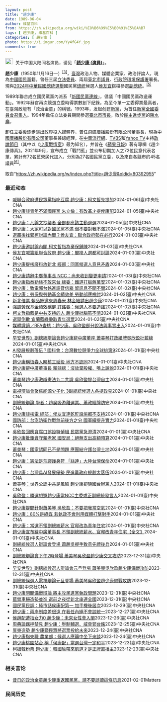 ```yaml
---
layout: post
title: "趙少康"
date: 1989-06-04
author: 维基百科
from: https://zh.wikipedia.org/wiki/%E8%B6%99%E5%B0%91%E5%BA%B7
tags: [ 趙少康, 维基百科 ]
categories: [ 趙少康 ]
photo: https://i.imgur.com/Yy4fG4Y.jpg
comments: true
---
```

<div class="mw-content-ltr mw-parser-output" lang="zh" dir="ltr"><div role="note" class="hatnote navigation-not-searchable"><span typeof="mw:File"><a href="/wiki/Wikipedia:%E6%B6%88%E6%AD%A7%E4%B9%89" title="Wikipedia:消歧义"><img src="//upload.wikimedia.org/wikipedia/commons/thumb/5/5f/Disambig_gray.svg/25px-Disambig_gray.svg.png" decoding="async" width="25" height="19" class="mw-file-element" srcset="//upload.wikimedia.org/wikipedia/commons/thumb/5/5f/Disambig_gray.svg/38px-Disambig_gray.svg.png 1.5x, //upload.wikimedia.org/wikipedia/commons/thumb/5/5f/Disambig_gray.svg/50px-Disambig_gray.svg.png 2x" data-file-width="220" data-file-height="168"></a></span>&nbsp;&nbsp;关于中国大陆同名演员，请见「<b><a href="/wiki/%E8%B6%99%E5%B0%91%E5%BA%B7_(%E6%BC%94%E5%93%A1)" title="趙少康 (演員)">趙少康 (演員)</a></b>」。</div>

<p><b>趙少康</b>（1950年11月16日<span class="useeditintro" title="Template:BLP editintro">—</span>）<sup id="cite_ref-eebulletin.cec.gov.tw_a500_3-1" class="reference"><a href="#cite_note-eebulletin.cec.gov.tw_a500-3">[3]</a></sup>，<a href="/wiki/%E8%87%BA%E7%81%A3" title="臺灣">臺灣</a>政治人物、媒體企業家、政治評論人，現為<a href="/wiki/%E4%B8%AD%E5%9C%8B%E5%9C%8B%E6%B0%91%E9%BB%A8" title="中國國民黨">中國國民黨</a>籍。曾任三屆<a href="/wiki/%E7%AB%8B%E6%B3%95%E5%A7%94%E5%93%A1" class="mw-redirect" title="立法委員">立法委員</a>、兩屆<a href="/wiki/%E8%87%BA%E5%8C%97%E5%B8%82%E8%AD%B0%E5%93%A1" class="mw-redirect" title="臺北市議員">臺北市議員</a>、<a href="/wiki/%E8%A1%8C%E6%94%BF%E9%99%A2%E7%92%B0%E5%A2%83%E4%BF%9D%E8%AD%B7%E7%BD%B2" class="mw-redirect" title="行政院環境保護署">行政院環境保護署</a>署長。現與<a href="/wiki/2024%E5%B9%B4%E4%B8%AD%E8%8F%AF%E6%B0%91%E5%9C%8B%E7%B8%BD%E7%B5%B1%E9%81%B8%E8%88%89" title="2024年中華民國總統選舉">2024年中華民國總統選舉</a>國民黨<a href="/wiki/%E4%B8%AD%E8%8F%AF%E6%B0%91%E5%9C%8B%E7%B8%BD%E7%B5%B1" title="中華民國總統">總統</a>候選人<a href="/wiki/%E4%BE%AF%E5%8F%8B%E5%AE%9C" title="侯友宜">侯友宜</a>搭檔參選<a href="/wiki/%E4%B8%AD%E8%8F%AF%E6%B0%91%E5%9C%8B%E5%89%AF%E7%B8%BD%E7%B5%B1" title="中華民國副總統">副總統</a>。<sup id="cite_ref-cna20231124_5-0" class="reference"><a href="#cite_note-cna20231124-5">[5]</a></sup>
</p><p>1989年聯合成立國民黨黨內派系「<a href="/wiki/%E6%96%B0%E5%9C%8B%E6%B0%91%E9%BB%A8%E9%80%A3%E7%B7%9A" title="新國民黨連線">新國民黨連線</a>」，倡議「中國國民黨改造運動」。1992年辭官再次競選立委時得票數創下紀錄，為至今單一立委得票最高者，在臺灣政壇有「政治金童」的稱號。1993年，发起创建<a href="/wiki/%E6%96%B0%E9%BB%A8" title="新黨">新黨</a>，为首任<a href="/wiki/%E6%96%B0%E9%BB%A8#歷任最高領導人" title="新黨">新黨全國委員會召集人</a>。1994年擔任立法委員期間參選<a href="/wiki/1994%E5%B9%B4%E4%B8%AD%E8%8F%AF%E6%B0%91%E5%9C%8B%E7%9C%81%E5%B8%82%E9%95%B7%E6%9A%A8%E7%9C%81%E5%B8%82%E8%AD%B0%E5%93%A1%E9%81%B8%E8%88%89" title="1994年中華民國省市長暨省市議員選舉">臺北市市長</a>，敗於<a href="/wiki/%E6%B0%91%E4%B8%BB%E9%80%B2%E6%AD%A5%E9%BB%A8" title="民主進步黨">民主進步黨</a>的<a href="/wiki/%E9%99%B3%E6%B0%B4%E6%89%81" title="陳水扁">陳水扁</a>。
</p><p>卸任立委後逐步淡出政界投入媒體界，曾任<a href="/wiki/%E9%A3%9B%E7%A2%9F%E5%BB%A3%E6%92%AD%E8%82%A1%E4%BB%BD%E6%9C%89%E9%99%90%E5%85%AC%E5%8F%B8" class="mw-redirect" title="飛碟廣播股份有限公司">飛碟廣播股份有限公司</a>董事長，現為<a href="/wiki/%E4%B8%AD%E5%9C%8B%E5%BB%A3%E6%92%AD%E8%82%A1%E4%BB%BD%E6%9C%89%E9%99%90%E5%85%AC%E5%8F%B8" class="mw-redirect" title="中國廣播股份有限公司">中國廣播股份有限公司</a>董事長兼總經理，在<a href="/wiki/%E4%B8%AD%E5%BB%A3%E6%B5%81%E8%A1%8C%E7%B6%B2" title="中廣流行網">中廣流行網</a>、<a href="/wiki/TVBS%E9%A0%BB%E9%81%93" class="mw-redirect" title="TVBS頻道">TVBS</a>和<a href="/wiki/Yahoo_TV" class="mw-redirect" title="Yahoo TV">Yahoo TV</a>主持<a href="/wiki/%E6%94%BF%E8%AB%96%E7%AF%80%E7%9B%AE" title="政論節目">政論節目</a>（其中以《<a href="/wiki/%E5%B0%91%E5%BA%B7%E6%88%B0%E6%83%85%E5%AE%A4" class="mw-redirect" title="少康戰情室">少康戰情室</a>》最为知名），并曾在《<a href="/wiki/%E5%8F%B0%E7%81%A3%E8%98%8B%E6%9E%9C%E6%97%A5%E5%A0%B1" class="mw-redirect" title="台灣蘋果日報">蘋果日報</a>》著有專欄《趙少康傳真》。2021年9月，宣布成立「戰鬥藍」並公布初期加入之72位民意代表名單，累計有72名藍營民代加入，分別為27名國民黨立委，以及來自各縣市的45名議員<sup id="cite_ref-pure-fighters_6-0" class="reference"><a href="#cite_note-pure-fighters-6">[6]</a></sup>。
</p>
<meta property="mw:PageProp/toc">
</div><!--esi <esi:include src="/esitest-fa8a495983347898/content" /> --><noscript><img src="https://login.wikimedia.org/wiki/Special:CentralAutoLogin/start?type=1x1" alt="" width="1" height="1" style="border: none; position: absolute;"></noscript>
<div class="printfooter" data-nosnippet="">取自“<a dir="ltr" href="https://zh.wikipedia.org/w/index.php?title=趙少康&amp;oldid=80392955">https://zh.wikipedia.org/w/index.php?title=趙少康&amp;oldid=80392955</a>”</div><div id="recent-news"><h3>最近动态</h3><ul><li><a href="https://nodebe4.github.io/waimei/2024-01-06/%E5%96%8A%E8%81%AF%E5%90%88%E6%94%BF%E5%BA%9C%E9%81%AD%E6%B0%91%E7%9C%BE%E9%BB%A8%E6%8C%87%E5%90%83%E8%B1%86%E8%85%90-%E8%B6%99%E5%B0%91%E5%BA%B7-%E6%9F%AF%E6%96%87%E5%93%B2%E5%85%88%E6%8F%90%E7%9A%84" title="喊聯合政府遭民眾黨指吃豆腐 趙少康：柯文哲先提的—— （中央社記者高華謙台北6日電）2024總統選戰倒數一週，藍營喊出要與民眾黨總統候選人柯文哲等人組聯合政府，但民眾黨指不要吃豆腐。國民黨副總統...">喊聯合政府遭民眾黨指吃豆腐 趙少康：柯文哲先提的</a><time>2024-01-06</time><a class="tag">(臺)中央社CNA</a></li>
<li><a href="https://nodebe4.github.io/waimei/2024-01-05/%E8%B6%99%E5%B0%91%E5%BA%B7%E8%AB%87%E9%9D%92%E5%B9%B4%E4%B8%8D%E6%BB%BF%E5%9C%8B%E6%B0%91%E9%BB%A8-%E6%9C%B1%E7%AB%8B%E5%80%AB-%E6%9C%89%E6%94%B9%E9%9D%A9%E6%89%8D%E6%8F%90%E4%BE%AF%E5%BA%B7%E9%85%8D" title="趙少康談青年不滿國民黨 朱立倫：有改革才提侯康配—— （中央社記者劉冠廷、高華謙台北6日電）國民黨副總統候選人趙少康昨天與青年座談時提到，「30年前就不滿國民黨，大家可以對國民黨不滿，但不要對我...">趙少康談青年不滿國民黨 朱立倫：有改革才提侯康配</a><time>2024-01-05</time><a class="tag">(臺)中央社CNA</a></li>
<li><a href="https://nodebe4.github.io/waimei/2024-01-05/%E8%B6%99%E5%B0%91%E5%BA%B7-%E5%87%A1%E8%AB%96%E6%96%87%E6%8A%84%E8%A5%B2%E8%80%85-%E5%85%A8%E9%83%A8%E9%83%BD%E6%87%89%E8%A9%B2%E4%B8%BB%E5%8B%95%E9%80%80%E9%81%B8" title="趙少康：凡論文抄襲者 全部都應該主動退選—— （中央社記者洪學廣高雄5日電）國民黨今天指民進黨高雄立委候選人李柏毅論文涉抄襲，國民黨副總統候選人趙少康表示，凡論文抄襲者全部都應主動退選，不然就直...">趙少康：凡論文抄襲者 全部都應該主動退選</a><time>2024-01-05</time><a class="tag">(臺)中央社CNA</a></li>
<li><a href="https://nodebe4.github.io/waimei/2024-01-05/%E8%B6%99%E5%B0%91%E5%BA%B7-%E5%A4%A7%E5%AE%B6%E5%8F%AF%E4%BB%A5%E5%B0%8D%E5%9C%8B%E6%B0%91%E9%BB%A8%E4%B8%8D%E6%BB%BF-%E4%BD%86%E4%B8%8D%E8%A6%81%E5%B0%8D%E6%88%91%E4%B8%8D%E6%BB%BF" title="趙少康：大家可以對國民黨不滿 但不要對我不滿—— 2024總統大選倒數，國民黨副總統候選人趙少康積極搶攻年輕選票，5日下午他現身高雄科技大學楠梓校區發表演講，暢聊產業願景與展望。中央社記者董俊志...">趙少康：大家可以對國民黨不滿 但不要對我不滿</a><time>2024-01-05</time><a class="tag">(臺)中央社CNA</a></li>
<li><a href="https://nodebe4.github.io/waimei/2024-01-03/%E9%81%B8%E8%B4%8F%E5%BE%8C%E6%89%BE%E9%83%AD%E6%9F%AF%E8%A8%8E%E8%AB%96%E5%85%A7%E9%96%A3-%E4%BE%AF%E5%8F%8B%E5%AE%9C-%E8%81%AF%E5%90%88%E6%94%BF%E5%BA%9C%E5%8B%A2%E5%9C%A8%E5%BF%85%E8%A1%8C" title="選贏後找郭柯討論內閣？侯友宜：聯合政府勢在必行—— （中央社記者劉冠廷台北4日電）國民黨副總統候選人趙少康表示，如果侯康配贏，可以邀請民眾黨總統候選人柯文哲、鴻海創辦人郭台銘一起討論內閣人事。國...">選贏後找郭柯討論內閣？侯友宜：聯合政府勢在必行</a><time>2024-01-03</time><a class="tag">(臺)中央社CNA</a></li>
<li><a href="https://nodebe4.github.io/waimei/2024-01-03/%E8%B6%99%E5%B0%91%E5%BA%B7%E9%82%80%E8%A8%8E%E8%AB%96%E5%85%A7%E9%96%A3-%E6%9F%AF%E6%96%87%E5%93%B2%E6%8C%87%E7%82%BA%E6%A3%84%E4%BF%9D%E9%8B%AA%E9%99%B3" title="趙少康邀討論內閣 柯文哲指為棄保鋪陳—— （中央社記者郭宣彣新竹縣4日電）國民黨副總統候選人趙少康昨天說，若侯康配贏，可找民眾黨總統候選人柯文哲等討論內閣人事。柯文哲今天說，國民黨沒有正直誠信，...">趙少康邀討論內閣 柯文哲指為棄保鋪陳</a><time>2024-01-03</time><a class="tag">(臺)中央社CNA</a></li>
<li><a href="https://nodebe4.github.io/waimei/2024-01-03/%E4%BE%AF%E5%8F%8B%E5%AE%9C%E5%96%8A%E7%B1%8C%E7%B5%84%E8%81%AF%E5%90%88%E6%94%BF%E5%BA%9C-%E8%B6%99%E5%B0%91%E5%BA%B7-%E9%96%A3%E6%8F%86%E4%BA%BA%E9%81%B8%E9%83%BD%E5%8F%AF%E8%A8%8E%E8%AB%96" title="侯友宜喊籌組聯合政府 趙少康：閣揆人選都可討論—— （中央社記者王承中台北3日電）國民黨總統候選人侯友宜日前表示，聯合政府勢在必行。國民黨副總統候選人趙少康今天說，他個人認為，如果侯康配贏，可以...">侯友宜喊籌組聯合政府 趙少康：閣揆人選都可討論</a><time>2024-01-03</time><a class="tag">(臺)中央社CNA</a></li>
<li><a href="https://nodebe4.github.io/waimei/2024-01-03/%E8%B6%99%E5%B0%91%E5%BA%B7%E6%8F%90%E6%A0%B8%E5%BB%A2%E6%96%99%E6%94%BE%E6%96%B0%E5%8C%97-%E7%B6%93%E9%83%A8-%E5%90%8C%E9%BB%A8%E5%80%99%E9%81%B8%E4%BA%BA%E6%84%8F%E8%A6%8B%E7%9F%9B%E7%9B%BE" title="趙少康提核廢料放新北 經部：同黨候選人意見矛盾—— （中央社記者曾智怡台北3日電）針對國民黨副總統候選人趙少康提出核廢料預計放核一、核二廠地下，意即新北市地下，經濟部表示，「侯市長多次主張新北市...">趙少康提核廢料放新北 經部：同黨候選人意見矛盾</a><time>2024-01-03</time><a class="tag">(臺)中央社CNA</a></li>
<li><a href="https://nodebe4.github.io/waimei/2024-01-03/%E8%B6%99%E5%B0%91%E5%BA%B7%E8%AB%8B%E8%BE%AD%E4%B8%AD%E5%BB%A3%E8%91%A3%E4%BA%8B%E9%95%B7-NCC-%E5%B0%9A%E6%9C%AA%E6%94%B6%E5%88%B0%E8%AE%8A%E6%9B%B4%E7%94%B3%E8%AB%8B" title="趙少康請辭中廣董事長 NCC：尚未收到變更申請—— 國民黨副總統候選人趙少康1日在2024副總統候選人電視辯論會中宣布辭去中廣董事長，會後也向媒體秀出辭職書。中央社記者鄭清元攝 113年1月1日...">趙少康請辭中廣董事長 NCC：尚未收到變更申請</a><time>2024-01-03</time><a class="tag">(臺)中央社CNA</a></li>
<li><a href="https://nodebe4.github.io/waimei/2024-01-02/%E8%B6%99%E5%B0%91%E5%BA%B7%E6%8C%87%E6%B3%B0%E5%8B%92%E7%B5%B2%E4%B8%8D%E6%95%A2%E4%BE%86%E5%8F%B0-%E7%B6%A0%E5%A7%94-%E9%9B%A3%E9%81%93%E6%89%93%E8%87%89%E8%94%A3%E8%90%AC%E5%AE%89" title="趙少康指泰勒絲不敢來台 綠委：難道打臉蔣萬安—— （中央社記者王揚宇台北3日電）針對國民黨副總統候選人趙少康指稱，歌手泰勒絲因為台灣有戰爭風險不敢來，民進黨立法院黨團副書記長洪申翰今天受訪表示，...">趙少康指泰勒絲不敢來台 綠委：難道打臉蔣萬安</a><time>2024-01-02</time><a class="tag">(臺)中央社CNA</a></li>
<li><a href="https://nodebe4.github.io/waimei/2024-01-02/%E8%B6%99%E5%B0%91%E5%BA%B7-%E8%87%B4%E9%9B%BB%E9%83%AD%E5%8F%B0%E9%8A%98%E9%80%B2%E8%AA%9E%E9%9F%B3%E4%BF%A1%E7%AE%B1-%E7%95%99%E8%A8%8A%E6%81%AF%E4%B8%8D%E8%81%9E%E4%B8%8D%E5%95%8F" title="趙少康：致電郭台銘進語音信箱 留訊息不聞不問—— （中央社記者高華謙台北2日電）國民黨副總統候選人趙少康今天說，他至今打電話給鴻海創辦人郭台銘都直接進語音信箱，他有留話也有寫訊息，但郭台銘都不聞...">趙少康：致電郭台銘進語音信箱 留訊息不聞不問</a><time>2024-01-02</time><a class="tag">(臺)中央社CNA</a></li>
<li><a href="https://nodebe4.github.io/waimei/2024-01-02/%E8%B6%99%E5%B0%91%E5%BA%B7-%E5%8B%9E%E4%BF%9D%E8%88%87%E5%8B%9E%E5%8B%95%E5%9F%BA%E9%87%91%E7%B8%BE%E6%95%88%E5%B7%AE-%E5%8B%9E%E5%8B%95%E9%83%A8%E6%87%89%E6%AA%A2%E8%A8%8E" title="趙少康：勞保與勞動基金績效差 勞動部應檢討—— （中央社記者高華謙、范正祥台北2日電）針對勞動部指勞動基金與勞保基金收益率皆創歷年新高，國民黨副總統候選人趙少康表示，去年勞動部績效沒有台股大盤一...">趙少康：勞保與勞動基金績效差 勞動部應檢討</a><time>2024-01-02</time><a class="tag">(臺)中央社CNA</a></li>
<li><a href="https://nodebe4.github.io/waimei/2024-01-02/%E6%96%B0%E5%8C%97%E5%82%AC%E7%A5%A8-%E8%B3%B4%E5%93%81%E5%A6%A4%E9%82%80%E4%BE%86%E5%91%A8%E6%98%A5%E7%B1%B3-%E6%9E%97%E9%87%91%E7%B5%90%E8%AB%8B%E5%87%BA%E8%B6%99%E5%B0%91%E5%BA%B7" title="新北催票 賴品妤邀來周春米 林金結請出趙少康—— （中央社記者王鴻國新北2日電）進入黃金周最後衝刺，新北市各政黨立委候選人都拚掃街拜票，民進黨候選人賴品妤邀屏東縣長周春米市場拜票，而國民黨候選人...">新北催票 賴品妤邀來周春米 林金結請出趙少康</a><time>2024-01-02</time><a class="tag">(臺)中央社CNA</a></li>
<li><a href="https://nodebe4.github.io/waimei/2024-01-02/%E5%BC%B7%E8%AA%BF%E5%8B%9E%E4%BF%9D%E5%9F%BA%E9%87%91%E7%B8%BE%E6%95%88%E7%A9%A9%E5%81%A5-%E8%A8%B1%E9%8A%98%E6%98%A5-%E5%80%99%E9%81%B8%E4%BA%BA%E4%B8%8D%E8%A6%81%E9%80%A0%E8%AC%A0" title="強調勞保基金績效穩健 許銘春：候選人不要造謠—— （中央社記者蔡孟妤高雄2日電）針對國民黨副總統候選人趙少康提到應提高勞保基金管理收益，勞動部長許銘春今天說，勞保基金績效穩健，去年全年收益估可超...">強調勞保基金績效穩健 許銘春：候選人不要造謠</a><time>2024-01-02</time><a class="tag">(臺)中央社CNA</a></li>
<li><a href="https://nodebe4.github.io/waimei/2024-01-02/%E6%9F%AF%E6%96%87%E5%93%B2%E6%8C%87%E8%97%8D%E6%98%AF%E4%B8%AD%E5%85%B1%E6%94%AF%E6%8C%81%E7%9A%84%E4%BA%BA-%E8%B6%99%E5%B0%91%E5%BA%B7%E6%89%B9%E8%85%A6%E7%AD%8B%E4%B8%8D%E6%B8%85" title="柯文哲指藍是中共支持的人 趙少康批腦筋不清—— （中央社記者王鴻國新北2日電）針對是否與國民黨還有得談的議題，民眾黨總統候選人柯文哲今天表示，「已經是中共支持的人了，還談什麼」。國民黨副總統候選...">柯文哲指藍是中共支持的人 趙少康批腦筋不清</a><time>2024-01-02</time><a class="tag">(臺)中央社CNA</a></li>
<li><a href="https://nodebe4.github.io/waimei/2024-01-02/%E9%81%B8%E8%88%89%E5%80%92%E6%95%B8-%E5%AE%9C%E8%98%AD%E8%97%8D%E7%B6%A0%E7%88%AD%E5%8F%96%E9%9D%92%E5%B9%B4%E9%81%B8%E7%A5%A8" title="選舉倒數 宜蘭藍綠爭取青年選票—— （中央社記者沈如峰宜蘭縣2日電）選舉倒數，宜蘭綠營明天起增派「青年陸戰隊」掃街，爭取青年等族群選票；宜蘭藍營預定明天邀請國民黨副總統候選人趙少康與青年對談，盼...">選舉倒數 宜蘭藍綠爭取青年選票</a><time>2024-01-02</time><a class="tag">(臺)中央社CNA</a></li>
<li><a href="https://nodebe4.github.io/waimei/2024-01-01/%E5%AA%92%E9%AB%94%E8%AD%98%E8%AE%80-RFA%E6%9F%A5%E6%A0%B8-%E8%B6%99%E5%B0%91%E5%BA%B7-%E5%90%B3%E6%AC%A3%E7%9B%88%E9%83%A8%E5%88%86%E8%AA%AA%E6%B3%95%E8%88%87%E4%BA%8B%E5%AF%A6%E5%87%BA%E5%85%A5" title="媒體識讀／RFA查核：趙少康、吳欣盈部分說法與事實出入—— （中央社記者葉冠吟台北2日電）自由亞洲電台（RFA）針對昨天2024副總統辯論會發言查證，指國民黨副總統候選人趙少康批「五月天事件」為...">媒體識讀／RFA查核：趙少康、吳欣盈部分說法與事實出入</a><time>2024-01-01</time><a class="tag">(臺)中央社CNA</a></li>
<li><a href="https://nodebe4.github.io/waimei/2024-01-01/%E6%97%A9%E5%AE%89%E4%B8%96%E7%95%8C-%E5%89%AF%E7%B8%BD%E7%B5%B1%E8%BE%AF%E8%AB%96%E6%9C%83%E8%B6%99%E5%B0%91%E5%BA%B7%E8%BE%AD%E4%B8%AD%E5%BB%A3%E8%91%A3%E5%BA%A7-%E8%95%AD%E7%BE%8E%E7%90%B4%E6%89%93%E6%94%BF%E7%B8%BE%E7%89%8C%E5%90%B3%E6%AC%A3%E7%9B%88%E6%89%B9%E8%97%8D%E7%B6%A0" title="早安世界》副總統辯論會趙少康辭中廣董座 蕭美琴打政績牌吳欣盈批藍綠—— 2024副總統候選人電視辯論會1日下午在公視登場，民進黨副總統候選人蕭美琴（左）、民眾黨副總統候選人吳欣盈（中）抵達會場、...">早安世界》副總統辯論會趙少康辭中廣董座 蕭美琴打政績牌吳欣盈批藍綠</a><time>2024-01-01</time><a class="tag">(臺)中央社CNA</a></li>
<li><a href="https://nodebe4.github.io/waimei/2024-01-01/AI%E7%99%BC%E5%B1%95%E8%A6%8F%E5%8A%83%E8%90%BD%E4%BC%8D-%E5%9C%8B%E7%A7%91%E6%9C%83-%E5%8F%B0%E7%81%A3%E6%95%B8%E4%BD%8D%E7%AB%B6%E7%88%AD%E5%8A%9B%E5%85%A8%E7%90%83%E6%8E%92%E7%AC%AC9" title="AI發展規劃落伍？國科會：台灣數位競爭力全球排第9—— （中央社記者謝方娪台北1日電）國民黨副總統候選人趙少康今天在電視辯論會指出，台灣具AI發展優勢，但民進黨政府規劃太落伍。國科會表示，依20...">AI發展規劃落伍？國科會：台灣數位競爭力全球排第9</a><time>2024-01-01</time><a class="tag">(臺)中央社CNA</a></li>
<li><a href="https://nodebe4.github.io/waimei/2024-01-01/%E8%B6%99%E5%B0%91%E5%BA%B7%E7%A8%B1%E6%81%86%E6%98%A5%E4%BA%BA%E7%9B%BC%E6%A0%B8%E4%B8%89%E5%BB%B6%E5%BD%B9-%E5%9C%B0%E6%96%B9%E4%B8%8D%E8%AA%8D%E5%90%8C" title="趙少康稱恆春人盼核三延役 地方不認同—— （中央社記者李卉婷屏東縣1日電）國民黨副總統候選人趙少康今天稱核三廠附近居民要求延役，因「核電廠沒危險又可領高補助」。恆春民眾表示，台電承諾除役25年回...">趙少康稱恆春人盼核三延役 地方不認同</a><time>2024-01-01</time><a class="tag">(臺)中央社CNA</a></li>
<li><a href="https://nodebe4.github.io/waimei/2024-01-01/%E8%B6%99%E5%B0%91%E5%BA%B7%E8%BE%AD%E4%B8%AD%E5%BB%A3%E8%91%A3%E4%BA%8B%E9%95%B7-%E8%B3%B4%E7%AB%B6%E7%B8%BD-%E6%B2%92%E6%94%BE%E6%A3%84%E8%82%A1%E6%AC%8A-%E5%98%B4%E4%B8%8A%E8%AA%AA%E8%AA%AA" title="趙少康辭中廣董事長 賴競總：沒放棄股權、嘴上說說—— （中央社記者葉素萍台北1日電）國民黨副總統候選人趙少康在辯論會宣布辭去中廣董事長，民進黨總統候選人賴清德競總發言人戴瑋姍說，趙少康中廣股份約...">趙少康辭中廣董事長 賴競總：沒放棄股權、嘴上說說</a><time>2024-01-01</time><a class="tag">(臺)中央社CNA</a></li>
<li><a href="https://nodebe4.github.io/waimei/2024-01-01/%E8%95%AD%E7%BE%8E%E7%90%B4%E8%B6%99%E5%B0%91%E5%BA%B7%E6%BF%80%E8%BE%AF%E6%86%B2%E6%B3%95%E4%B9%9D%E4%BA%8C%E5%85%B1%E8%AD%98-%E5%90%B3%E6%AC%A3%E7%9B%88%E6%8F%90%E5%8F%B0%E7%81%A3%E8%87%AA%E4%B8%BB" title="蕭美琴趙少康激辯憲法九二共識 吳欣盈提台灣自主—— （中央社記者游凱翔、王承中台北1日電）副總統辯論會今天登場，猶如總統辯論延長賽，交鋒憲法和九二共識等兩岸議題。趙少康批評民進黨是兩岸最大風險，...">蕭美琴趙少康激辯憲法九二共識 吳欣盈提台灣自主</a><time>2024-01-01</time><a class="tag">(臺)中央社CNA</a></li>
<li><a href="https://nodebe4.github.io/waimei/2024-01-01/%E9%9B%BB%E8%A6%96%E8%BE%AF%E8%AB%96%E6%9C%83%E8%81%9A%E7%84%A6%E8%83%BD%E6%BA%90%E5%B0%91%E5%AD%90%E5%8C%96-3%E5%89%AF%E7%B8%BD%E7%B5%B1%E5%80%99%E9%81%B8%E4%BA%BA%E5%90%84%E6%8F%90%E6%94%BF%E8%A6%8B" title="電視辯論會聚焦能源少子化 3副總統候選人各提政見—— （中央社記者陳俊華台北1日電）副總統電視辯論會今天登場，民眾黨副總統候選人吳欣盈、民進黨副總統候選人蕭美琴與國民黨副總統候選人趙少康，針對媒...">電視辯論會聚焦能源少子化 3副總統候選人各提政見</a><time>2024-01-01</time><a class="tag">(臺)中央社CNA</a></li>
<li><a href="https://nodebe4.github.io/waimei/2024-01-01/%E5%89%AF%E7%B8%BD%E7%B5%B1%E8%BE%AF%E8%AB%96-%E5%AD%B8%E8%80%85-%E8%B6%99%E5%90%B3%E5%90%B8%E6%B8%B8%E9%9B%A2%E9%81%B8%E7%A5%A8-%E8%95%AD%E6%94%BF%E7%B8%BE%E7%89%8C%E9%98%B2%E5%AE%88" title="副總統辯論 學者：趙吳吸游離選票、蕭政績牌防守—— （中央社記者賴于榛台北1日電）副總統候選人電視辯論會落幕，學者解析，趙少康、吳欣盈各自提出生育教養、以及投資法令等論述，推測是想吸引特定族群或...">副總統辯論 學者：趙吳吸游離選票、蕭政績牌防守</a><time>2024-01-01</time><a class="tag">(臺)中央社CNA</a></li>
<li><a href="https://nodebe4.github.io/waimei/2024-01-01/%E8%B6%99%E5%B0%91%E5%BA%B7%E8%AB%87%E6%A0%B8%E9%9B%BB-%E7%B6%93%E9%83%A8-%E4%BE%AF%E5%8F%8B%E5%AE%9C%E9%80%A3%E4%B9%BE%E8%B2%AF%E8%A8%AD%E6%96%BD%E9%83%BD%E4%B8%8D%E6%94%AF%E6%8C%81" title="趙少康談核電 經部：侯友宜連乾貯設施都不支持—— （中央社記者謝方娪台北1日電）2024大選副總統候選人電視辯論會今天登場，針對國民黨副總統候選人趙少康談及核電，經濟部表示，趙少康主張在新北大量...">趙少康談核電 經部：侯友宜連乾貯設施都不支持</a><time>2024-01-01</time><a class="tag">(臺)中央社CNA</a></li>
<li><a href="https://nodebe4.github.io/waimei/2024-01-01/%E5%9C%8B%E9%98%B2%E9%83%A8-%E5%8F%B0%E6%BE%8E%E9%98%B2%E8%A1%9B%E4%BD%9C%E6%88%B0%E7%84%A1%E5%89%8D%E5%BE%8C%E6%96%B9%E4%B9%8B%E5%88%86-%E5%9C%8B%E8%BB%8D%E7%BA%8C%E6%8F%90%E5%8D%87%E5%AF%A6%E5%8A%9B" title="國防部：台澎防衛作戰無前後方之分 國軍續提升實力—— （中央社記者游凱翔台北1日電）民眾黨副總統候選人吳欣盈、國民黨副總統候選人趙少康今天質疑軍購弊案連連，及錯誤的戰略思維。國防部回應，台灣國防...">國防部：台澎防衛作戰無前後方之分 國軍續提升實力</a><time>2024-01-01</time><a class="tag">(臺)中央社CNA</a></li>
<li><a href="https://nodebe4.github.io/waimei/2024-01-01/%E5%90%B3%E6%AC%A3%E7%9B%88%E5%9B%9E%E6%87%89%E8%B2%AA%E8%85%90%E5%8F%A3%E8%AA%A4%E8%A8%AD%E7%89%B9%E5%81%B5%E7%B5%84-%E6%B0%91%E7%9C%BE%E9%BB%A8%E6%80%A5%E6%BE%84%E6%B8%85" title="吳欣盈回應貪腐口誤設特偵組 民眾黨急澄清—— （中央社記者游凱翔台北1日電）國民黨副總統候選人趙少康今天在辯論會批綠能已成貪瀆外衣，民眾黨副總統候選人吳欣盈說，要有特偵組發揮獨立辦案制度，而非設...">吳欣盈回應貪腐口誤設特偵組 民眾黨急澄清</a><time>2024-01-01</time><a class="tag">(臺)中央社CNA</a></li>
<li><a href="https://nodebe4.github.io/waimei/2024-01-01/%E8%B6%99%E5%B0%91%E5%BA%B7%E6%89%B9%E9%89%85%E8%B3%87%E5%AE%88%E8%B3%B4%E8%80%81%E5%AE%B6-%E5%9C%8B%E5%AE%89%E5%B1%80-%E7%B5%95%E7%84%A1%E6%94%AF%E5%87%BA%E9%AB%98%E9%A1%8D%E9%A0%90%E7%AE%97" title="趙少康批鉅資守賴老家 國安局：絕無支出高額預算—— （中央社記者游凱翔台北1日電）國民黨副總統候選人趙少康今天在辯論會批國安局租用賴清德萬里老家違法房舍，4年要花費7000萬，質疑貪瀆。國安局回...">趙少康批鉅資守賴老家 國安局：絕無支出高額預算</a><time>2024-01-01</time><a class="tag">(臺)中央社CNA</a></li>
<li><a href="https://nodebe4.github.io/waimei/2024-01-01/%E8%95%AD%E7%BE%8E%E7%90%B4-%E5%9C%8B%E5%AE%B6%E8%AA%8D%E5%90%8C%E5%B7%B2%E4%B8%8D%E6%98%AF%E5%95%8F%E9%A1%8C-%E6%87%89%E5%9C%98%E7%B5%90%E5%AE%88%E8%AD%B7%E5%8F%B0%E7%81%A3%E5%9C%9F%E5%9C%B0" title="蕭美琴：國家認同已不是問題 應團結守護台灣土地—— （中央社記者謝方娪台北1日電）2024大選副總統候選人電視辯論會今天舉行，面對國民黨副總統候選人趙少康詢問對中華民國的認同，民進黨副總統候選人...">蕭美琴：國家認同已不是問題 應團結守護台灣土地</a><time>2024-01-01</time><a class="tag">(臺)中央社CNA</a></li>
<li><a href="https://nodebe4.github.io/waimei/2024-01-01/%E8%B6%99%E5%B0%91%E5%BA%B7-%E6%86%B2%E6%B3%95%E6%98%AF%E8%8D%92%E8%AC%AC%E8%AD%B7%E8%BA%AB%E7%AC%A6-%E7%B5%B2%E9%80%A3-%E5%A4%A7%E9%99%B8%E5%8F%B0%E7%81%A3%E4%BF%9D%E5%91%BD" title="趙少康：憲法是荒謬護身符 「絲連」大陸台灣保命—— （中央社記者高華謙台北1日電）國民黨副總統候選人趙少康今天在辯論會結論表示，「我們的憲法是看起來不符現實，我也承認，甚至還有點荒謬，我們怎麼包...">趙少康：憲法是荒謬護身符 「絲連」大陸台灣保命</a><time>2024-01-01</time><a class="tag">(臺)中央社CNA</a></li>
<li><a href="https://nodebe4.github.io/waimei/2024-01-01/%E8%B6%99%E5%B0%91%E5%BA%B7-%E5%8F%B0%E7%81%A3%E5%85%B7AI%E7%99%BC%E5%B1%95%E5%84%AA%E5%8B%A2-%E6%B0%91%E9%80%B2%E9%BB%A8%E6%94%BF%E5%BA%9C%E8%A6%8F%E5%8A%83%E5%A4%AA%E8%90%BD%E4%BC%8D" title="趙少康：台灣具AI發展優勢 民進黨政府規劃太落伍—— （中央社記者陳俊華台北1日電）國民黨副總統候選人趙少康今天說，台灣具AI發展優勢，原本希望AI能像半導體一樣，超越大陸一個世代，但經濟部10...">趙少康：台灣具AI發展優勢 民進黨政府規劃太落伍</a><time>2024-01-01</time><a class="tag">(臺)中央社CNA</a></li>
<li><a href="https://nodebe4.github.io/waimei/2024-01-01/%E8%95%AD%E7%BE%8E%E7%90%B4-%E4%B8%96%E7%95%8C%E5%85%AC%E8%AA%8D%E4%B8%AD%E5%85%B1%E6%98%AF%E9%A2%A8%E9%9A%AA-%E8%B6%99%E5%B0%91%E5%BA%B7%E5%8D%BB%E9%9A%A8%E5%9C%8B%E5%8F%B0%E8%BE%A6%E7%BD%B5%E4%BA%BA" title="蕭美琴：世界公認中共是風險 趙少康卻隨國台辦罵人—— （中央社記者賴于榛台北1日電）民進黨副總統候選人蕭美琴今天在電視辯論會時表示，中國共產黨被世界公認造成風險，趙少康卻總是跟個國台辦基調罵人，...">蕭美琴：世界公認中共是風險 趙少康卻隨國台辦罵人</a><time>2024-01-01</time><a class="tag">(臺)中央社CNA</a></li>
<li><a href="https://nodebe4.github.io/waimei/2024-01-01/%E5%90%B3%E6%AC%A3%E7%9B%88-%E5%8B%9D%E9%81%B8%E6%83%B3%E9%82%80%E8%B6%99%E5%B0%91%E5%BA%B7%E7%95%B6NCC%E4%B8%BB%E5%A7%94%E6%88%96%E6%AD%A3%E5%89%AF%E7%B8%BD%E7%B5%B1%E7%99%BC%E8%A8%80%E4%BA%BA" title="吳欣盈：勝選想邀趙少康當NCC主委或正副總統發言人—— （中央社記者黃雅詩台北1日電）民眾黨副總統候選人吳欣盈今天在辯論會交叉詰問中說，應稱呼國民黨副總統候選人趙少康為「侯先生」，因為趙少康總把...">吳欣盈：勝選想邀趙少康當NCC主委或正副總統發言人</a><time>2024-01-01</time><a class="tag">(臺)中央社CNA</a></li>
<li><a href="https://nodebe4.github.io/waimei/2024-01-01/%E8%B6%99%E5%B0%91%E5%BA%B7%E6%8F%90%E5%95%8F%E9%87%9D%E5%B0%8D%E8%95%AD%E7%BE%8E%E7%90%B4-%E5%90%B3%E6%AC%A3%E7%9B%88-%E4%B8%8D%E8%A6%81%E6%8A%8A%E6%88%91%E7%95%B6%E7%A9%BA%E6%B0%A3" title="趙少康提問針對蕭美琴 吳欣盈：不要把我當空氣—— 民眾黨副總統候選人吳欣盈（圖）1日在電視辯論會第3階段交叉詰問，回應國民黨副總統候選人趙少康。（圖取自公視新聞網 YouTube頻道網頁yout...">趙少康提問針對蕭美琴 吳欣盈：不要把我當空氣</a><time>2024-01-01</time><a class="tag">(臺)中央社CNA</a></li>
<li><a href="https://nodebe4.github.io/waimei/2024-01-01/%E8%B6%99%E5%B0%91%E5%BA%B7-80-%E6%98%AF%E7%B6%A0%E5%AA%92-%E8%8B%A5%E5%9F%B7%E6%94%BF%E4%B8%8D%E6%9C%83%E5%88%A9%E7%94%A8%E5%AA%92%E9%AB%94%E6%89%93%E6%93%8A%E5%B0%8D%E6%89%8B" title="趙少康：80%是綠媒 若執政不會利用媒體打擊對手—— （中央社記者陳俊華台北1日電）國民黨副總統候選人趙少康今天在電視辯論會表示，現在幾乎有80%媒體都是綠媒，每天在幫民進黨宣傳；如果國民黨執政...">趙少康：80%是綠媒 若執政不會利用媒體打擊對手</a><time>2024-01-01</time><a class="tag">(臺)中央社CNA</a></li>
<li><a href="https://nodebe4.github.io/waimei/2024-01-01/%E8%B6%99%E5%B0%91%E5%BA%B7-%E7%95%B6%E9%81%B8%E4%B8%8D%E9%A0%98%E5%89%AF%E7%B8%BD%E7%B5%B1%E8%96%AA%E6%B0%B4-%E5%AE%98%E9%82%B8%E6%94%B9%E7%82%BA%E9%9D%92%E5%B9%B4%E4%BD%8F%E5%AE%85" title="趙少康：當選不領副總統薪水 官邸改為青年住宅—— 影片來源：公視新聞網 （中央社記者劉冠廷台北1日電）2024大選副總統候選人電視辯論會今天舉行，國民黨副總統候選人趙少康會中宣布辭去中廣董事長職...">趙少康：當選不領副總統薪水 官邸改為青年住宅</a><time>2024-01-01</time><a class="tag">(臺)中央社CNA</a></li>
<li><a href="https://nodebe4.github.io/waimei/2024-01-01/%E8%B6%99%E5%B0%91%E5%BA%B7%E5%AE%A3%E5%B8%83%E8%BE%AD%E4%B8%AD%E5%BB%A3%E8%91%A3%E4%BA%8B%E9%95%B7-%E4%B8%8D%E9%A0%98%E5%89%AF%E7%B8%BD%E7%B5%B1%E8%96%AA%E6%B0%B4-%E5%AE%98%E9%82%B8%E6%94%B9%E9%9D%92%E5%B9%B4%E4%BD%8F%E5%AE%85-%E5%85%A8%E6%96%87" title="趙少康宣布辭中廣董事長 不領副總統薪水、官邸改青年住宅【全文】—— 2024大選副總統候選人電視辯論會1日登場，國民黨副總統候選人趙少康在會中宣布辭去中廣董事長，並現場簽署辭職書。（圖取自公視新...">趙少康宣布辭中廣董事長 不領副總統薪水、官邸改青年住宅【全文】</a><time>2024-01-01</time><a class="tag">(臺)中央社CNA</a></li>
<li><a href="https://nodebe4.github.io/waimei/2024-01-01/%E5%89%AF%E7%B8%BD%E7%B5%B1%E5%80%99%E9%81%B8%E4%BA%BA%E8%BE%AF%E8%AB%96%E6%9C%83%E7%99%BB%E5%A0%B4-%E8%95%AD%E8%B6%99%E5%90%B3%E6%8F%A1%E6%89%8B%E8%87%B4%E6%84%8F%E5%85%88%E7%A6%AE%E5%BE%8C%E5%85%B5" title="副總統候選人辯論會登場 蕭趙吳握手致意先禮後兵—— 民進黨副總統候選人蕭美琴（左）、國民黨候選人趙少康（右）、民眾黨候選人吳欣盈（中）1日出席副總統候選人電視辯論會，會前三人握手致意。（圖取自公...">副總統候選人辯論會登場 蕭趙吳握手致意先禮後兵</a><time>2024-01-01</time><a class="tag">(臺)中央社CNA</a></li>
<li><a href="https://nodebe4.github.io/waimei/2023-12-31/%E5%89%AF%E7%B8%BD%E7%B5%B1%E8%BE%AF%E8%AB%96%E6%9C%83%E4%B8%8B%E5%8D%882%E6%99%82%E7%99%BB%E5%A0%B4-%E8%95%AD%E7%BE%8E%E7%90%B4%E5%90%B3%E6%AC%A3%E7%9B%88%E8%B6%99%E5%B0%91%E5%BA%B7%E4%BA%A4%E5%8F%89%E6%94%BB%E9%98%B2" title="副總統辯論會下午2時登場 蕭美琴吳欣盈趙少康交叉攻防—— 2024大選倒數，唯一一場副總統候選人辯論會今天下午2時在公視登場，民眾黨副總統候選人吳欣盈、民進黨副總統候選人蕭美琴、國民黨副總統候選...">副總統辯論會下午2時登場 蕭美琴吳欣盈趙少康交叉攻防</a><time>2023-12-31</time><a class="tag">(臺)中央社CNA</a></li>
<li><a href="https://nodebe4.github.io/waimei/2023-12-31/%E6%97%A9%E5%AE%89%E4%B8%96%E7%95%8C-%E5%89%AF%E7%B8%BD%E7%B5%B1%E5%80%99%E9%81%B8%E4%BA%BA%E8%BE%AF%E8%AB%96%E6%9C%83%E5%85%83%E6%97%A6%E7%99%BB%E5%A0%B4-%E8%95%AD%E7%BE%8E%E7%90%B4%E5%90%B3%E6%AC%A3%E7%9B%88%E8%B6%99%E5%B0%91%E5%BA%B7%E5%82%99%E6%88%B0%E6%94%BB%E9%98%B2" title="早安世界》副總統候選人辯論會元旦登場 蕭美琴吳欣盈趙少康備戰攻防—— 副總統候選人辯論元旦下午2時登場，發言順序經抽籤序為民進黨副總統候選人蕭美琴（左起）、民眾黨副總統候選人吳欣盈、國民黨副總統...">早安世界》副總統候選人辯論會元旦登場 蕭美琴吳欣盈趙少康備戰攻防</a><time>2023-12-31</time><a class="tag">(臺)中央社CNA</a></li>
<li><a href="https://nodebe4.github.io/waimei/2023-12-31/%E5%89%AF%E7%B8%BD%E7%B5%B1%E5%80%99%E9%81%B8%E4%BA%BA%E9%9B%BB%E8%A6%96%E8%BE%AF%E8%AB%96%E5%85%83%E6%97%A6%E7%99%BB%E5%A0%B4-%E8%95%AD%E7%BE%8E%E7%90%B4%E5%90%B3%E6%AC%A3%E7%9B%88%E8%B6%99%E5%B0%91%E5%BA%B7%E5%82%99%E6%88%B0%E6%94%BB%E9%98%B2" title="副總統候選人電視辯論元旦登場 蕭美琴吳欣盈趙少康備戰攻防—— 副總統候選人辯論元旦下午2時登場，發言順序經抽籤序為民進黨副總統候選人蕭美琴（左起）、民眾黨副總統候選人吳欣盈、國民黨副總統候選人趙...">副總統候選人電視辯論元旦登場 蕭美琴吳欣盈趙少康備戰攻防</a><time>2023-12-31</time><a class="tag">(臺)中央社CNA</a></li>
<li><a href="https://nodebe4.github.io/waimei/2023-12-31/%E8%B6%99%E5%B0%91%E5%BA%B7%E9%96%89%E9%97%9C%E5%82%99%E6%88%B0%E8%BE%AF%E8%AB%96-%E5%B0%87%E4%B8%BB%E6%94%BB%E6%B0%91%E9%80%B2%E9%BB%A8%E5%9F%B7%E6%94%BF%E5%95%8F%E9%A1%8C" title="趙少康閉關備戰辯論 將主攻民進黨執政問題—— （中央社記者高華謙台北31日電）副總統候選人電視辯論會明天登場，國民黨副總統候選人趙少康今天表示，上午掃完街後，預計下午開始備戰辯論，由於辯論的議題...">趙少康閉關備戰辯論 將主攻民進黨執政問題</a><time>2023-12-31</time><a class="tag">(臺)中央社CNA</a></li>
<li><a href="https://nodebe4.github.io/waimei/2023-12-31/%E8%97%8D%E7%87%9F%E8%BB%8A%E6%8E%83%E9%80%A0%E5%8B%A2%E4%B8%A6%E9%80%B2-%E9%81%B8%E5%89%8D%E4%B9%8B%E5%A4%9C%E5%BE%9E%E6%96%B0%E5%8C%97%E4%B8%B2%E9%80%A3%E5%85%A8%E5%9C%8B" title="藍營車掃造勢並進 選前之夜從新北串連全國—— 國民黨12月23日晚間在凱達格蘭大道舉行大型造勢活動，為黨籍正副總統候選人侯友宜（前右4）、趙少康（前右3）拚選情。中央社記者張新偉攝 112年12...">藍營車掃造勢並進 選前之夜從新北串連全國</a><time>2023-12-31</time><a class="tag">(臺)中央社CNA</a></li>
<li><a href="https://nodebe4.github.io/waimei/2023-12-29/%E5%9C%8B%E6%B0%91%E9%BB%A8%E6%B0%91%E8%AA%BF-%E7%B4%94%E5%B8%82%E8%A9%B1%E4%BE%AF%E5%BA%B7%E9%85%8D%E7%AC%AC%E4%B8%80-%E5%8A%A0%E6%89%8B%E6%A9%9F%E5%BE%8C%E5%B1%85%E6%AC%A1" title="國民黨民調：純市話侯康配第一 加手機後居次—— 國民黨正副總統候選人侯友宜（左）與趙少康（右）。（中央社檔案照片） （中央社記者劉冠廷台北30日電）2024總統大選民調封關倒數。國民黨今天公布總...">國民黨民調：純市話侯康配第一 加手機後居次</a><time>2023-12-29</time><a class="tag">(臺)中央社CNA</a></li>
<li><a href="https://nodebe4.github.io/waimei/2023-12-27/%E8%B6%99%E5%B0%91%E5%BA%B7-%E5%85%A9%E5%B2%B8%E5%88%B6%E5%BA%A6%E5%B7%AE%E5%BE%88%E9%81%A0-%E5%9C%A8%E6%88%91%E4%BB%BB%E5%85%A7%E7%B5%95%E4%B8%8D%E6%9C%83%E8%AB%87%E7%B5%B1%E4%B8%80" title="趙少康：兩岸制度差很遠 在我任內絕不會談統一—— （中央社記者葉臻桃園27日電）中國國民黨副總統候選人趙少康今天表示，以兩岸目前的情況，能夠恢復溝通就是很大突破，兩岸現在的制度差很遠，根本沒有條...">趙少康：兩岸制度差很遠 在我任內絕不會談統一</a><time>2023-12-27</time><a class="tag">(臺)中央社CNA</a></li>
<li><a href="https://nodebe4.github.io/waimei/2023-12-26/%E4%BE%AF%E8%B6%99%E9%85%8D%E9%81%AD%E6%8C%87%E5%A5%B3%E5%8A%9B0-%E8%B6%99%E5%B0%91%E5%BA%B7-%E6%9C%AA%E4%BE%86%E5%A5%B3%E6%80%A7%E6%9C%83%E5%85%A5%E9%96%A3" title="侯趙配遭指女力0 趙少康：未來女性會入閣—— 國民黨副總統候選人趙少康（左）26日晚間與清華大學學生座談，會前受訪被問及對民進黨總統候選人賴清德指「侯趙配」女力是0，趙少康表示，將來在內閣一定會...">侯趙配遭指女力0 趙少康：未來女性會入閣</a><time>2023-12-26</time><a class="tag">(臺)中央社CNA</a></li>
<li><a href="https://nodebe4.github.io/waimei/2023-12-25/%E5%91%A8%E5%85%B8%E8%AB%96%E7%BE%88%E6%8A%BC%E7%A6%81%E8%A6%8B-%E8%B6%99%E5%B0%91%E5%BA%B7-%E5%A3%93%E5%88%B6%E8%BC%94%E9%81%B8-%E5%A8%81%E8%84%85%E9%83%AD%E5%8F%B0%E9%8A%98" title="周典論羈押禁見 趙少康：壓制輔選、威脅郭台銘—— （中央社記者吳睿騏桃園26日電）國民黨屏東縣議長周典論因屏檢認違反總統副總統選舉罷免法連署行賄罪遭羈押禁見，國民黨副總統候選人趙少康今天表示，這...">周典論羈押禁見 趙少康：壓制輔選、威脅郭台銘</a><time>2023-12-25</time><a class="tag">(臺)中央社CNA</a></li>
<li><a href="https://nodebe4.github.io/waimei/2023-12-24/%E5%B1%8F%E6%9D%B1%E9%80%A0%E5%8B%A2-%E8%B6%99%E5%B0%91%E5%BA%B7%E7%B1%B2%E6%B0%91%E7%9C%BE%E5%B0%87%E9%81%B8%E7%A5%A8%E6%8A%95%E7%B5%A6%E6%9C%AA%E4%BE%86" title="屏東造勢 趙少康籲民眾將選票投給未來—— （中央社記者李卉婷屏東縣24日電）國民黨副總統候選人趙少康今天到屏東，分別在恆春鎮及東港鎮造勢，批評民進黨執政8年，與中國沒有溝通交流、兩岸緊張，呼籲民...">屏東造勢 趙少康籲民眾將選票投給未來</a><time>2023-12-24</time><a class="tag">(臺)中央社CNA</a></li>
<li><a href="https://nodebe4.github.io/waimei/2023-12-24/%E8%B6%99%E5%B0%91%E5%BA%B7%E6%8C%87%E5%A4%B1%E8%81%B7-%E8%BE%B2%E6%A5%AD%E9%83%A8-%E5%80%99%E9%81%B8%E4%BA%BA%E6%87%89%E7%B1%B2%E4%B8%AD%E5%9D%90%E4%B8%8B%E4%BE%86%E8%AB%87" title="趙少康指失職 農業部：候選人應籲中坐下來談—— （中央社記者張雄風台北24日電）農業部今天表示，中國禁止台灣農產品輸入時，台灣已提多項改善措施，但中國沒有回應；呼籲所有候選人，政見發表應呼籲中國...">趙少康指失職 農業部：候選人應籲中坐下來談</a><time>2023-12-24</time><a class="tag">(臺)中央社CNA</a></li>
<li><a href="https://nodebe4.github.io/waimei/2023-12-23/%E8%B6%99%E5%B0%91%E5%BA%B7%E6%A1%83%E5%9C%92%E7%AB%99%E5%8F%B0-%E7%A8%B1-%E4%BE%AF%E5%BA%B7%E9%85%8D-%E7%95%B6%E9%81%B8%E5%8F%B0%E7%81%A3%E4%B8%80%E5%AE%9A%E5%92%8C%E5%B9%B3" title="趙少康桃園站台 稱「侯康配」當選台灣一定和平—— 國民黨副總統候選人趙少康（前排左4）24日到桃園參加造勢活動表示，兩岸要溝通、不要打仗，「侯康配」當選以後，台灣一定是和平的。中央社記者吳睿騏桃...">趙少康桃園站台 稱「侯康配」當選台灣一定和平</a><time>2023-12-23</time><a class="tag">(臺)中央社CNA</a></li>
<li><a href="https://nodebe4.github.io/waimei/2023-12-23/%E6%9F%AF%E6%90%B6%E9%9F%93%E7%B2%89%E7%A5%A8-%E8%B6%99%E5%B0%91%E5%BA%B7-%E9%9F%93%E5%9C%8B%E7%91%9C%E5%B8%B6%E4%BE%86%E5%87%B1%E9%81%93%E6%89%8D%E6%98%AF%E6%AD%A3%E7%89%8C%E7%9B%B4%E6%92%AD%E4%B8%BB" title="柯搶韓粉票 趙少康：韓國瑜帶來凱道才是正牌直播主—— （中央社記者高華謙台北24日電）國民黨不分區立委提名人韓國瑜昨天出席國民黨凱道造勢，民眾黨總統候選人柯文哲則在高雄岡山造勢號召韓粉。國民黨副...">柯搶韓粉票 趙少康：韓國瑜帶來凱道才是正牌直播主</a><time>2023-12-23</time><a class="tag">(臺)中央社CNA</a></li>
</ul></div><div id="open-opinion"><h3>相关言论</h3><ul><li><a href="https://nodebe4.github.io/opinion/2021-02-01/%E6%98%94%E6%97%A5%E7%9A%84%E6%94%BF%E6%B2%BB%E9%87%91%E7%AB%A5%E8%B6%99%E5%B0%91%E5%BA%B7%E9%87%8D%E8%BF%94%E5%9C%8B%E6%B0%91%E9%BB%A8-%E8%AB%8B%E4%B8%8D%E8%A6%81%E8%AA%A4%E8%AE%80%E9%80%99%E6%A2%9D%E8%A8%8A%E6%81%AF/" title="William">昔日的政治金童趙少康重返國民黨，請不要誤讀這條訊息</a><time>2021-02-01</time><a class="tag">Matters</a></li>
</ul></div><div id="mjls-record"><h3>民间历史</h3><ul></ul></div>
